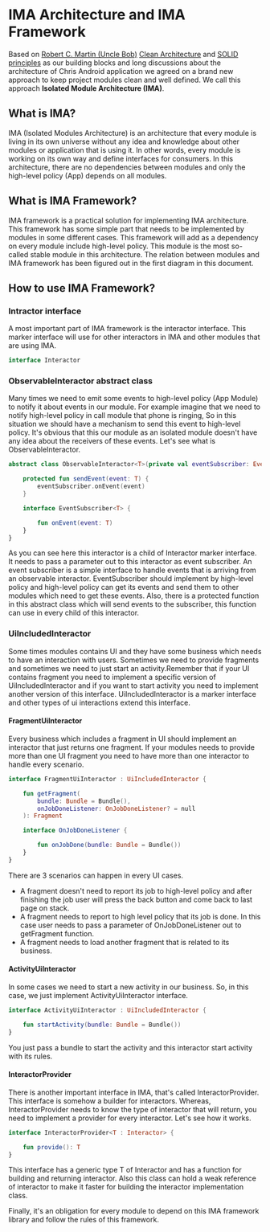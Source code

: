 # IMA Architecture and IMA Framework

Based on [Robert C. Martin (Uncle Bob)](https://sites.google.com/site/unclebobconsultingllc/) [Clean Architecture](https://blog.cleancoder.com/uncle-bob/2012/08/13/the-clean-architecture.html) and [SOLID principles](https://en.wikipedia.org/wiki/SOLID) as our building blocks and long discussions about the architecture of Chris Android application we agreed on a brand new approach to keep project modules clean and well defined. We call this approach **Isolated Module Architecture (IMA)**.

## What is IMA?

IMA (Isolated Modules Architecture) is an architecture that every module is living in its own universe without any idea and knowledge about other modules or application that is using it. In other words, every module is working on its own way and define interfaces for consumers. In this architecture, there are no dependencies between modules and only the high-level policy (App) depends on all modules.

## What is IMA Framework?

IMA framework is a practical solution for implementing IMA architecture. This framework has some simple part that needs to be implemented by modules in some different cases. This framework will add as a dependency on every module include high-level policy. This module is the most so-called stable module in this architecture. The relation between modules and IMA framework has been figured out in the first diagram in this document.

## How to use IMA Framework?

### Intractor interface

A most important part of IMA framework is the interactor interface. This marker interface will use for other interactors in IMA and other modules that are using IMA.

```kotlin
interface Interactor
```

### ObservableInteractor abstract class

Many times we need to emit some events to high-level policy (App Module) to notify it about events in our module. For example imagine that we need to notify high-level policy in call module that phone is ringing, So in this situation we should have a mechanism to send this event to high-level policy. It's obvious that this our module as an isolated module doesn't have any idea about the receivers of these events. Let's see what is ObservableInteractor.

```kotlin
abstract class ObservableInteractor<T>(private val eventSubscriber: EventSubscriber<T>) : Interactor {

    protected fun sendEvent(event: T) {
        eventSubscriber.onEvent(event)
    }

    interface EventSubscriber<T> {

        fun onEvent(event: T)
    }
}
```

As you can see here this interactor is a child of Interactor marker interface. It needs to pass a parameter out to this interactor as event subscriber. An event subscriber is a simple interface to handle events that is arriving from an observable interactor. EventSubscriber should implement by high-level policy and high-level policy can get its events and send them to other modules which need to get these events. Also, there is a protected function in this abstract class which will send events to the subscriber, this function can use in every child of this interactor.

### UiIncludedInteractor

Some times modules contains UI and they have some business which needs to have an interaction with users. Sometimes we need to provide fragments and sometimes we need to just start an activity.Remember that if your UI contains fragment you need to implement a specific version of UiIncludedInteractor and if you want to start activity you need to implement another version of this interface. UiIncludedInteractor is a marker interface and other types of ui interactions extend this interface.

#### FragmentUiInteractor

Every business which includes a fragment in UI should implement an interactor that just returns one fragment. If your modules needs to provide more than one UI fragment you need to have more than one interactor to handle every scenario.

```kotlin
interface FragmentUiInteractor : UiIncludedInteractor {

    fun getFragment(
        bundle: Bundle = Bundle(),
        onJobDoneListener: OnJobDoneListener? = null
    ): Fragment

    interface OnJobDoneListener {

        fun onJobDone(bundle: Bundle = Bundle())
    }
}
```

There are 3 scenarios can happen in every UI cases.

- A fragment doesn't need to report its job to high-level policy and after finishing the job user will press the back button and come back to last page on stack.
- A fragment needs to report to high level policy that its job is done. In this case user needs to pass a parameter of OnJobDoneListener out to getFragment function.
- A fragment needs to load another fragment that is related to its business.

#### ActivityUiInteractor

In some cases we need to start a new activity in our business. So, in this case, we just implement ActivityUiInteractor interface.

```kotlin
interface ActivityUiInteractor : UiIncludedInteractor {

    fun startActivity(bundle: Bundle = Bundle())
}
```

You just pass a bundle to start the activity and this interactor start activity with its rules.

#### InteractorProvider

There is another important interface in IMA, that's called InteractorProvider. This interface is somehow a builder for interactors. Whereas, InteractorProvider needs to know the type of interactor that will return, you need to implement a provider for every interactor. Let's see how it works.

```kotlin
interface InteractorProvider<T : Interactor> {

    fun provide(): T
}
```

This interface has a generic type T of Interactor and has a function for building and returning interactor. Also this class can hold a weak reference of interactor to make it faster for building the interactor implementation class.

Finally, it's an obligation for every module to depend on this IMA framework library and follow the rules of this framework.